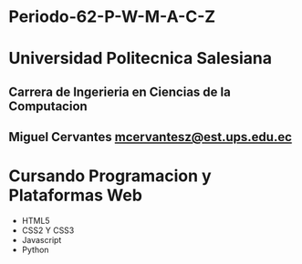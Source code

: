 # Periodo-62-P-W-M-A-C-Z

# Universidad Politecnica Salesiana
## Carrera de Ingerieria en Ciencias de la Computacion
## Miguel Cervantes mcervantesz@est.ups.edu.ec

# Cursando Programacion y Plataformas Web

- HTML5
- CSS2 Y CSS3
- Javascript
- Python
